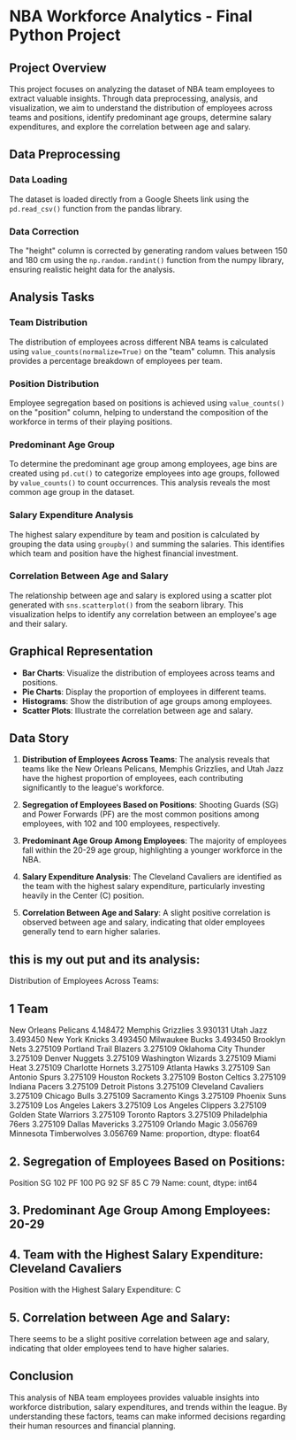 # NBA Workforce Analytics - Final Python Project

## Project Overview
This project focuses on analyzing the dataset of NBA team employees to extract valuable insights. Through data preprocessing, analysis, and visualization, we aim to understand the distribution of employees across teams and positions, identify predominant age groups, determine salary expenditures, and explore the correlation between age and salary.

## Data Preprocessing

### Data Loading
The dataset is loaded directly from a Google Sheets link using the `pd.read_csv()` function from the pandas library.

### Data Correction
The "height" column is corrected by generating random values between 150 and 180 cm using the `np.random.randint()` function from the numpy library, ensuring realistic height data for the analysis.

## Analysis Tasks

### Team Distribution
The distribution of employees across different NBA teams is calculated using `value_counts(normalize=True)` on the "team" column. This analysis provides a percentage breakdown of employees per team.

### Position Distribution
Employee segregation based on positions is achieved using `value_counts()` on the "position" column, helping to understand the composition of the workforce in terms of their playing positions.

### Predominant Age Group
To determine the predominant age group among employees, age bins are created using `pd.cut()` to categorize employees into age groups, followed by `value_counts()` to count occurrences. This analysis reveals the most common age group in the dataset.

### Salary Expenditure Analysis
The highest salary expenditure by team and position is calculated by grouping the data using `groupby()` and summing the salaries. This identifies which team and position have the highest financial investment.

### Correlation Between Age and Salary
The relationship between age and salary is explored using a scatter plot generated with `sns.scatterplot()` from the seaborn library. This visualization helps to identify any correlation between an employee's age and their salary.

## Graphical Representation

- **Bar Charts**: Visualize the distribution of employees across teams and positions.
- **Pie Charts**: Display the proportion of employees in different teams.
- **Histograms**: Show the distribution of age groups among employees.
- **Scatter Plots**: Illustrate the correlation between age and salary.

## Data Story

1. **Distribution of Employees Across Teams**: 
   The analysis reveals that teams like the New Orleans Pelicans, Memphis Grizzlies, and Utah Jazz have the highest proportion of employees, each contributing significantly to the league's workforce.

2. **Segregation of Employees Based on Positions**: 
   Shooting Guards (SG) and Power Forwards (PF) are the most common positions among employees, with 102 and 100 employees, respectively.

3. **Predominant Age Group Among Employees**: 
   The majority of employees fall within the 20-29 age group, highlighting a younger workforce in the NBA.

4. **Salary Expenditure Analysis**: 
   The Cleveland Cavaliers are identified as the team with the highest salary expenditure, particularly investing heavily in the Center (C) position.

5. **Correlation Between Age and Salary**: 
   A slight positive correlation is observed between age and salary, indicating that older employees generally tend to earn higher salaries.


## this is my out put and its analysis:
 Distribution of Employees Across Teams:
## 1 Team
New Orleans Pelicans      4.148472
Memphis Grizzlies         3.930131
Utah Jazz                 3.493450
New York Knicks           3.493450
Milwaukee Bucks           3.493450
Brooklyn Nets             3.275109
Portland Trail Blazers    3.275109
Oklahoma City Thunder     3.275109
Denver Nuggets            3.275109
Washington Wizards        3.275109
Miami Heat                3.275109
Charlotte Hornets         3.275109
Atlanta Hawks             3.275109
San Antonio Spurs         3.275109
Houston Rockets           3.275109
Boston Celtics            3.275109
Indiana Pacers            3.275109
Detroit Pistons           3.275109
Cleveland Cavaliers       3.275109
Chicago Bulls             3.275109
Sacramento Kings          3.275109
Phoenix Suns              3.275109
Los Angeles Lakers        3.275109
Los Angeles Clippers      3.275109
Golden State Warriors     3.275109
Toronto Raptors           3.275109
Philadelphia 76ers        3.275109
Dallas Mavericks          3.275109
Orlando Magic             3.056769
Minnesota Timberwolves    3.056769
Name: proportion, dtype: float64

## 2. Segregation of Employees Based on Positions:
Position
SG    102
PF    100
PG     92
SF     85
C      79
Name: count, dtype: int64

## 3. Predominant Age Group Among Employees: 20-29

## 4. Team with the Highest Salary Expenditure: Cleveland Cavaliers
   Position with the Highest Salary Expenditure: C

## 5. Correlation between Age and Salary:
   There seems to be a slight positive correlation between age and salary, indicating that older employees tend to have higher salaries.
   
## Conclusion
This analysis of NBA team employees provides valuable insights into workforce distribution, salary expenditures, and trends within the league. By understanding these factors, teams can make informed decisions regarding their human resources and financial planning.

